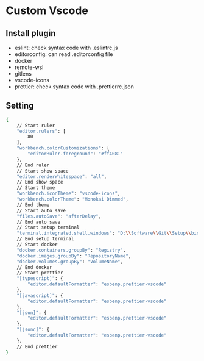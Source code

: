 # Custom Vscode

## Install plugin
- eslint: check syntax code with .eslintrc.js
- editorconfig: can read .editorconfig file
- docker
- remote-wsl
- gitlens
- vscode-icons
- prettier: check syntax code with .prettierrc.json

## Setting

```bash
{
    // Start ruler
    "editor.rulers": [
        80
    ],
    "workbench.colorCustomizations": {
        "editorRuler.foreground": "#ff4081"
    },
    // End ruler
    // Start show space
    "editor.renderWhitespace": "all",
    // End show space
    // Start theme
    "workbench.iconTheme": "vscode-icons",
    "workbench.colorTheme": "Monokai Dimmed",
    // End theme
    // Start auto save
    "files.autoSave": "afterDelay",
    // End auto save
    // Start setup terminal
    "terminal.integrated.shell.windows": "D:\\Software\\Git\\Setup\\bin\\bash.exe",
    // End setup terminal
    // Start docker
    "docker.containers.groupBy": "Registry",
    "docker.images.groupBy": "RepositoryName",
    "docker.volumes.groupBy": "VolumeName",
    // End docker
    // Start prettier
    "[typescript]": {
        "editor.defaultFormatter": "esbenp.prettier-vscode"
    },
    "[javascript]": {
        "editor.defaultFormatter": "esbenp.prettier-vscode"
    },
    "[json]": {
        "editor.defaultFormatter": "esbenp.prettier-vscode"
    },
    "[jsonc]": {
        "editor.defaultFormatter": "esbenp.prettier-vscode"
    },
    // End prettier
}
```
